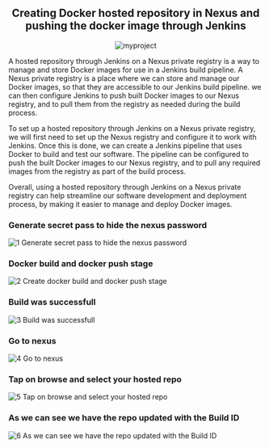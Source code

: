 <div align=center>
  
  ## Creating Docker hosted repository in Nexus and pushing the docker image through Jenkins
  
  ![myproject](https://user-images.githubusercontent.com/58173938/206851411-ea744639-53fd-42ca-af97-8bf0869fb361.png)
  
  </div>
  
  A hosted repository through Jenkins on a Nexus private registry is a way to manage and store Docker images for use in a Jenkins build pipeline. A Nexus private registry is a place where we can store and manage our Docker images, so that they are accessible to our Jenkins build pipeline. we can then configure Jenkins to push built Docker images to our Nexus registry, and to pull them from the registry as needed during the build process.

To set up a hosted repository through Jenkins on a Nexus private registry, we will first need to set up the Nexus registry and configure it to work with Jenkins. Once this is done, we can create a Jenkins pipeline that uses Docker to build and test our software. The pipeline can be configured to push the built Docker images to our Nexus registry, and to pull any required images from the registry as part of the build process.

Overall, using a hosted repository through Jenkins on a Nexus private registry can help streamline our software development and deployment process, by making it easier to manage and deploy Docker images.

### Generate secret pass to hide the nexus password

![1 Generate secret pass to hide the nexus password](https://user-images.githubusercontent.com/58173938/206851465-e087134a-260f-4458-a6a6-adef9d143706.png)

### Docker build and docker push stage

![2 Create  `docker build and docker push stage`](https://user-images.githubusercontent.com/58173938/206851478-58744433-d66f-417f-819e-a0653310a9ec.png)

###  Build was successfull

![3 Build was successfull](https://user-images.githubusercontent.com/58173938/206851491-703252c5-582f-49b9-99ff-ff332eb023d3.png)

### Go to nexus

![4 Go to nexus](https://user-images.githubusercontent.com/58173938/206851515-78a6fdf3-e67e-4d45-ace0-feb0e28e92ff.png)

###  Tap on browse and select your hosted repo

![5 Tap on browse and select your hosted repo](https://user-images.githubusercontent.com/58173938/206851540-ce7cfef8-ac7a-4d10-b138-5cd1932bf21b.png)

### As we can see we have the repo updated with the Build ID

![6 As we can see we have the repo updated with the Build ID](https://user-images.githubusercontent.com/58173938/206851567-432be5b7-a474-49c0-826a-9b93d6dbd2aa.png)


